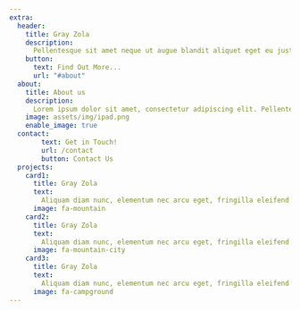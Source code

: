 ```yaml
---
extra:
  header:
    title: Gray Zola
    description:
      Pellentesque sit amet neque ut augue blandit aliquet eget eu justo. Vestibulum id lectus sit amet tellus dignissim sagittis.
    button:
      text: Find Out More...
      url: "#about"
  about:
    title: About us
    description:
      Lorem ipsum dolor sit amet, consectetur adipiscing elit. Pellentesque sit amet neque ut augue blandit aliquet eget eu justo. Vestibulum id lectus sit amet tellus dignissim sagittis. Aliquam diam nunc, elementum nec arcu eget, fringilla eleifend sem. Aliquam tincidunt nibh et tortor porttitor mattis. Curabitur sit amet ex interdum, tempor leo vel, auctor elit. Duis ornare, nunc et aliquet mollis, eros nisl feugiat lorem, id fringilla augue libero in arcu. Morbi id porta neque. Maecenas laoreet libero eu pharetra iaculis. Vestibulum eu orci metus.
    image: assets/img/ipad.png
    enable_image: true
  contact:
        text: Get in Touch!
        url: /contact
        button: Contact Us
  projects:
    card1:
      title: Gray Zola
      text:
        Aliquam diam nunc, elementum nec arcu eget, fringilla eleifend sem. Aliquam tincidunt nibh et tortor porttitor mattis. Curabitur sit amet ex interdum, tempor leo vel, auctor elit. Duis ornare, nunc et aliquet mollis, eros nisl feugiat lorem, id fringilla augue libero in arcu. Morbi id porta neque. Maecenas laoreet libero eu pharetra iaculis. Vestibulum eu orci metus.
      image: fa-mountain
    card2:
      title: Gray Zola
      text:
        Aliquam diam nunc, elementum nec arcu eget, fringilla eleifend sem. Aliquam tincidunt nibh et tortor porttitor mattis. Curabitur sit amet ex interdum, tempor leo vel, auctor elit. Duis ornare, nunc et aliquet mollis, eros nisl feugiat lorem, id fringilla augue libero in arcu. Morbi id porta neque. Maecenas laoreet libero eu pharetra iaculis. Vestibulum eu orci metus.
      image: fa-mountain-city
    card3:
      title: Gray Zola
      text:
        Aliquam diam nunc, elementum nec arcu eget, fringilla eleifend sem. Aliquam tincidunt nibh et tortor porttitor mattis. Curabitur sit amet ex interdum, tempor leo vel, auctor elit. Duis ornare, nunc et aliquet mollis, eros nisl feugiat lorem, id fringilla augue libero in arcu. Morbi id porta neque. Maecenas laoreet libero eu pharetra iaculis. Vestibulum eu orci metus.
      image: fa-campground
---
```

